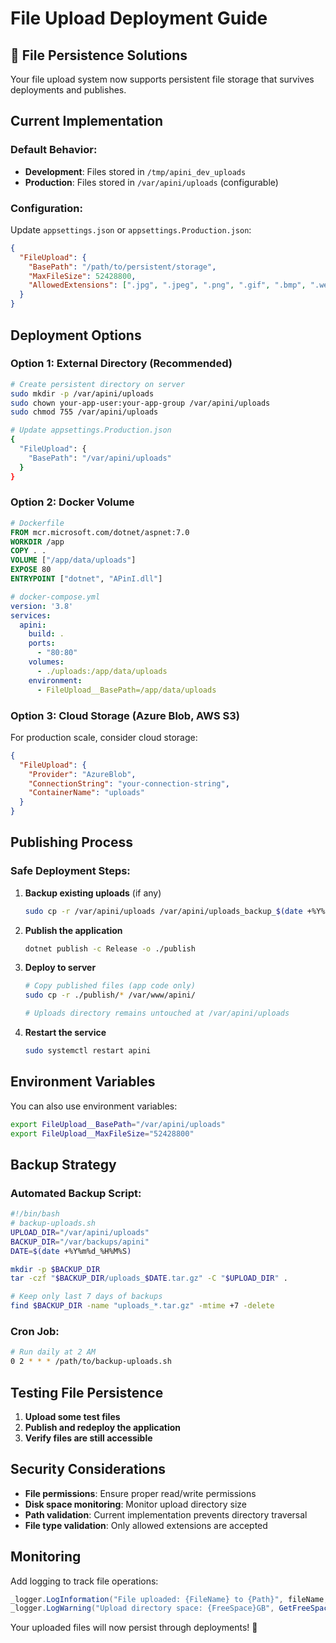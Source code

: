 # File Upload Deployment Guide

## 🚨 **File Persistence Solutions**

Your file upload system now supports persistent file storage that survives deployments and publishes.

## **Current Implementation**

### **Default Behavior:**
- **Development**: Files stored in `/tmp/apini_dev_uploads`
- **Production**: Files stored in `/var/apini/uploads` (configurable)

### **Configuration:**
Update `appsettings.json` or `appsettings.Production.json`:
```json
{
  "FileUpload": {
    "BasePath": "/path/to/persistent/storage",
    "MaxFileSize": 52428800,
    "AllowedExtensions": [".jpg", ".jpeg", ".png", ".gif", ".bmp", ".webp", ".mp3", ".wav", ".flac", ".aac", ".ogg", ".pdf", ".txt", ".doc", ".docx"]
  }
}
```

## **Deployment Options**

### **Option 1: External Directory (Recommended)**
```bash
# Create persistent directory on server
sudo mkdir -p /var/apini/uploads
sudo chown your-app-user:your-app-group /var/apini/uploads
sudo chmod 755 /var/apini/uploads

# Update appsettings.Production.json
{
  "FileUpload": {
    "BasePath": "/var/apini/uploads"
  }
}
```

### **Option 2: Docker Volume**
```dockerfile
# Dockerfile
FROM mcr.microsoft.com/dotnet/aspnet:7.0
WORKDIR /app
COPY . .
VOLUME ["/app/data/uploads"]
EXPOSE 80
ENTRYPOINT ["dotnet", "APinI.dll"]
```

```yaml
# docker-compose.yml
version: '3.8'
services:
  apini:
    build: .
    ports:
      - "80:80"
    volumes:
      - ./uploads:/app/data/uploads
    environment:
      - FileUpload__BasePath=/app/data/uploads
```

### **Option 3: Cloud Storage (Azure Blob, AWS S3)**
For production scale, consider cloud storage:
```json
{
  "FileUpload": {
    "Provider": "AzureBlob",
    "ConnectionString": "your-connection-string",
    "ContainerName": "uploads"
  }
}
```

## **Publishing Process**

### **Safe Deployment Steps:**
1. **Backup existing uploads** (if any)
   ```bash
   sudo cp -r /var/apini/uploads /var/apini/uploads_backup_$(date +%Y%m%d)
   ```

2. **Publish the application**
   ```bash
   dotnet publish -c Release -o ./publish
   ```

3. **Deploy to server**
   ```bash
   # Copy published files (app code only)
   sudo cp -r ./publish/* /var/www/apini/
   
   # Uploads directory remains untouched at /var/apini/uploads
   ```

4. **Restart the service**
   ```bash
   sudo systemctl restart apini
   ```

## **Environment Variables**

You can also use environment variables:
```bash
export FileUpload__BasePath="/var/apini/uploads"
export FileUpload__MaxFileSize="52428800"
```

## **Backup Strategy**

### **Automated Backup Script:**
```bash
#!/bin/bash
# backup-uploads.sh
UPLOAD_DIR="/var/apini/uploads"
BACKUP_DIR="/var/backups/apini"
DATE=$(date +%Y%m%d_%H%M%S)

mkdir -p $BACKUP_DIR
tar -czf "$BACKUP_DIR/uploads_$DATE.tar.gz" -C "$UPLOAD_DIR" .

# Keep only last 7 days of backups
find $BACKUP_DIR -name "uploads_*.tar.gz" -mtime +7 -delete
```

### **Cron Job:**
```bash
# Run daily at 2 AM
0 2 * * * /path/to/backup-uploads.sh
```

## **Testing File Persistence**

1. **Upload some test files**
2. **Publish and redeploy the application**
3. **Verify files are still accessible**

## **Security Considerations**

- **File permissions**: Ensure proper read/write permissions
- **Disk space monitoring**: Monitor upload directory size
- **Path validation**: Current implementation prevents directory traversal
- **File type validation**: Only allowed extensions are accepted

## **Monitoring**

Add logging to track file operations:
```csharp
_logger.LogInformation("File uploaded: {FileName} to {Path}", fileName, relativePath);
_logger.LogWarning("Upload directory space: {FreeSpace}GB", GetFreeSpace());
```

Your uploaded files will now persist through deployments! 🎉
